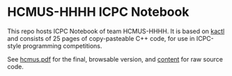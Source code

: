 # HCMUS-HHHH ICPC Notebook

This repo hosts ICPC Notebook of team HCMUS-HHHH. It is based on [kactl](https://github.com/kth-competitive-programming/kactl) and consists of 25 pages of copy-pasteable C++ code, for use in ICPC-style programming competitions.

See [hcmus.pdf](./hcmus.pdf) for the final, browsable version, and [content](./content/) for raw source code.
